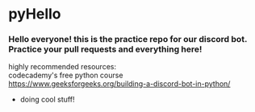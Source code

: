 # pyHello
### Hello everyone! this is the practice repo for our discord bot. Practice your pull requests and everything here! 
highly recommended resources:  
codecademy's free python course
https://www.geeksforgeeks.org/building-a-discord-bot-in-python/ 

- doing cool stuff!